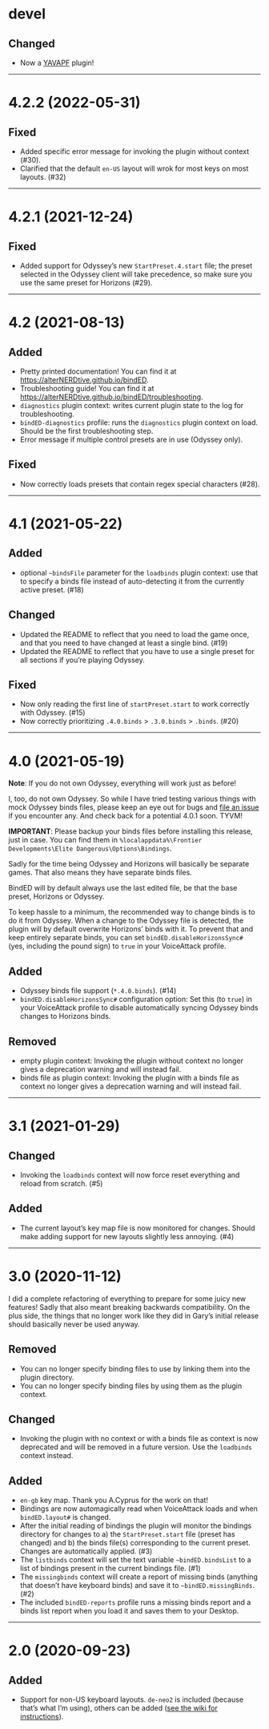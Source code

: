 ﻿# devel

## Changed

* Now a [YAVAPF](https://alterNERDtive.github.io/YAVAPF) plugin!

-----

# 4.2.2 (2022-05-31)

## Fixed

* Added specific error message for invoking the plugin without context (#30).
* Clarified that the default `en-US` layout will wrok for most keys on most
  layouts. (#32)

-----

# 4.2.1 (2021-12-24)

## Fixed

* Added support for Odyssey’s new `StartPreset.4.start` file; the preset
  selected in the Odyssey client will take precedence, so make sure you use the
  same preset for Horizons (#29).

-----

# 4.2 (2021-08-13)

## Added

* Pretty printed documentation! You can find it at
  https://alterNERDtive.github.io/bindED.
* Troubleshooting guide! You can find it at
  https://alterNERDtive.github.io/bindED/troubleshooting.
* `diagnostics` plugin context: writes current plugin state to the log for
  troubleshooting.
* `bindED-diagnostics` profile: runs the `diagnostics` plugin context on load.
  Should be the first troubleshooting step.
* Error message if multiple control presets are in use (Odyssey only).

## Fixed

* Now correctly loads presets that contain regex special characters (#28).

-----

# 4.1 (2021-05-22)

## Added

* optional `~bindsFile` parameter for the `loadbinds` plugin context: use that
  to specify a binds file instead of auto-detecting it from the currently active
  preset. (#18)

## Changed

* Updated the README to reflect that you need to load the game once, and that
  you need to have changed at least a single bind. (#19)
* Updated the README to reflect that you have to use a single preset for all
  sections if you’re playing Odyssey.

## Fixed

* Now only reading the first line of `startPreset.start` to work correctly with
  Odyssey. (#15)
* Now correctly prioritizing `.4.0.binds` > `.3.0.binds` > `.binds`. (#20)

-----

# 4.0 (2021-05-19)

**Note**: If you do not own Odyssey, everything will work just as before!

I, too, do not own Odyssey. So while I have tried testing various things with
mock Odyssey binds files, please keep an eye out for bugs and [file an
issue](https://github.com/alterNERDtive/bindED/issues/new/) if you
encounter any. And check back for a potential 4.0.1 soon. TYVM!

**IMPORTANT**: Please backup your binds files before installing this release,
just in case. You can find them in
`%localappdata%\Frontier Developments\Elite Dangerous\Options\Bindings`.

Sadly for the time being Odyssey and Horizons will basically be separate games.
That also means they have separate binds files.

BindED will by default always use the last edited file, be that the base preset,
Horizons or Odyssey.

To keep hassle to a minimum, the recommended way to change binds is to do it
from Odyssey. When a change to the Odyssey file is detected, the plugin will
by default overwrite Horizons’ binds with it. To prevent that and keep entirely
separate binds, you can set `bindED.disableHorizonsSync#` (yes, including the
pound sign) to `true` in your VoiceAttack profile.

## Added

* Odyssey binds file support (`*.4.0.binds`). (#14)
* `bindED.disableHorizonsSync#` configuration option: Set this (to `true`) in
  your VoiceAttack profile to disable automatically syncing Odyssey binds
  changes to Horizons binds.

## Removed

* empty plugin context: Invoking the plugin without context no longer gives a
  deprecation warning and will instead fail.
* binds file as plugin context: Invoking the plugin with a binds file as context
  no longer gives a deprecation warning and will instead fail.

-----

# 3.1 (2021-01-29)

## Changed

* Invoking the `loadbinds` context will now force reset everything and reload
  from scratch. (#5)

## Added

* The current layout’s key map file is now monitored for changes. Should make
  adding support for new layouts slightly less annoying. (#4)

-----

# 3.0 (2020-11-12)

I did a complete refactoring of everything to prepare for some juicy new
features! Sadly that also meant breaking backwards compatibility. On the plus
side, the things that no longer work like they did in Gary’s initial release
should basically never be used anyway.

## Removed

* You can no longer specify binding files to use by linking them into the plugin
  directory.
* You can no longer specify binding files by using them as the plugin context.

## Changed

* Invoking the plugin with no context or with a binds file as context is now
  deprecated and will be removed in a future version. Use the `loadbinds`
  context instead.

## Added

* `en-gb` key map. Thank you A.Cyprus for the work on that!
* Bindings are now automagically read when VoiceAttack loads and when
  `bindED.layout#` is changed.
* After the initial reading of bindings the plugin will monitor the bindings
  directory for changes to a) the `StartPreset.start` file (preset has changed)
  and b) the binds file(s) corresponding to the current preset. Changes are
  automatically applied. (#3)
* The `listbinds` context will set the text variable `~bindED.bindsList` to a
  list of bindings present in the current bindings file. (#1)
* The `missingbinds` context will create a report of missing binds (anything
  that doesn’t have keyboard binds) and save it to `~bindED.missingBinds`. (#2)
* The included `bindED-reports` profile runs a missing binds report and a binds
  list report when you load it and saves them to your Desktop.

-----

# 2.0 (2020-09-23)

## Added

* Support for non-US keyboard layouts. `de-neo2` is included (because that’s
  what I’m using), others can be added ([see the wiki for
  instructions](https://github.com/alterNERDtive/bindED/wiki/Keyboard-Layouts)).
